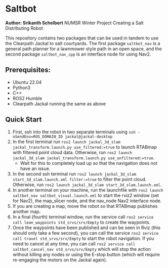 # Saltbot
**Author: Srikanth Schelbert**
NUMSR Winter Project Creating a Salt Distributing Robot

This repository contains two packages that can be used in tandem to use the Clearpath Jackal to salt courtyards. The first package `saltbot_nav` is a general path planner for a lawnmower style path in an open space, and the second package `saltbot_nav_cpp` is an interface node for using Nav2.

## Prerequisites:
- Ubuntu 22.04
- Python3
- C++
- ROS2 Humble
- Clearpath Jackal running the same as above

## Quick Start
1. First, ssh into the robot in two separate terminals using `ssh -oSendEnv=ROS_DOMAIN_ID jackal@jackal-desktop`
2. In the first terminal run `ros2 launch jackal_3d_slam jackal_transform.launch.py use_filtered:=true` to launch RTABmap with filtered point cloud data. Otherwise, run `ros2 launch jackal_3d_slam jackal_transform.launch.py use_unfiltered:=true`.
    - Wait for this to completely load up so that the navigation does not have an issue.
3. In the second ssh terminal run `ros2 launch jackal_3d_slam start_3d_slam.launch.xml filter:=true` to filter the point cloud. Otherwise, run `ros2 launch jackal_3d_slam start_3d_slam.launch.xml`.
4. In another terminal on your machine, run the launchfile with `ros2 launch saltbot_nav saltbot_visual.launch.xml` to start the rviz2 window (set for Nav2), the map_slicer node, and the nav_node Nav2 interface node. 
5. If you are creating a map, move the robot so that RTABmap publishes another map.
6. In a final (fourth) terminal window, run the service call `ros2 service call lean_waypoints std_srvs/srv/Empty` to create the waypoints.
7. Once the waypoints have been published and can be seen in Rviz (this should only take a few second), you can call the service `ros2 service call travel std_srvs/srv/Empty` to start the robot navigation. 
    If you need to cancel at any time, you can call `ros2 service call saltbot_cancel_nav std_srvs/srv/Empty` which will stop the action without killing any nodes or using the E-stop button (which will require re-engaging the motors on the Jackal again).